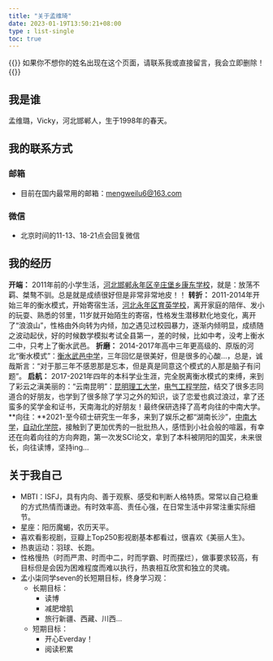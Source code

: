 ```yaml
---
title: "关于孟维琦"
date: 2023-01-19T13:50:21+08:00
type : list-single
toc: true
---
```


{{<block class="reminder">}}
如果你不想你的姓名出现在这个页面，请联系我或直接留言，我会立即删除！
{{<end>}}

## 我是谁

孟维璐，Vicky，河北邯郸人，生于1998年的春天。

## 我的联系方式
### 邮箱

- 目前在国内最常用的邮箱：mengweilu6@163.com

### 微信

- 北京时间的11-13、18-21点会回复微信

## 我的经历

**开端：** 2011年前的小学生活，[河北邯郸永年区辛庄堡乡康东学校](https://zh.wikipedia.org/zh-tw/%E6%B0%B8%E5%B9%B4%E5%8C%BA)，就是：放荡不羁、桀骜不驯。总是就是成绩很好但是非常非常地皮！！
**转折：** 2011-2014年开始三年的衡水模式，开始寄宿生活，[河北永年区育英学校](https://baike.baidu.com/item/%E6%B2%B3%E5%8C%97%E7%9C%81%E6%B0%B8%E5%B9%B4%E5%8E%BF%E8%82%B2%E8%8B%B1%E5%AD%A6%E6%A0%A1/23453512)，离开家庭的陪伴、发小的玩耍、熟悉的邻里，11岁就开始陌生的寄宿，性格发生潜移默化地变化，离开了“浪浪山”，性格由外向转为内倾，加之遇见过校园暴力，逐渐内倾明显，成绩随之波动起伏，好的时候数学模拟考试全县第一，差的时候，比如中考，没考上衡水二中，只考上了衡水武邑。
**折磨：** 2014-2017年高中三年更高级的、原版的河北“衡水模式”：[衡水武邑中学](http://www.hbwyzx.cn/default.aspx)，三年回忆是很美好，但是很多的心酸...，总是，诚哉斯言：“对于那三年不感恩那是忘本，但是真是同意这个模式的人那是脑子有问题”。
**启航：** 2017-2021年四年的本科学业生涯，完全脱离衡水模式的束缚，来到了彩云之滇美丽的：“云南昆明”：[昆明理工大学](https://www.kmust.edu.cn/)，[电气工程学院](https://pwee.kmust.edu.cn/)，结交了很多志同道合的好朋友，也学到了很多除了学习之外的知识，谈了恋爱也疯过浪过，拿了还蛮多的奖学金和证书，天南海北的好朋友！最终保研选择了高考向往的中南大学。
**向往：**2021-至今硕士研究生一年多，来到了娱乐之都“湖南长沙”，[中南大学](https://www.csu.edu.cn/)，[自动化学院](https://soa.csu.edu.cn/)，接触到了更加优秀的一批批热人，感悟到小社会般的喧嚣，有幸还在向着向往的方向奔跑，第一次发SCI论文，拿到了本科被阴阳的国奖，未来很长，向往读博，坚持ing... 



## 关于我自己

- MBTI：ISFJ，具有内向、善于观察、感受和判断人格特质。常常以自己稳重的方式热情而谦逊。有时效率高、责任心强，在日常生活中非常注重实际细节。
- 星座：阳历魔蝎，农历天平。
- 喜欢看影视剧，豆瓣上Top250影视剧基本都看过，很喜欢《美丽人生》。
- 热衷运动：羽球、长跑。
- 性格慢热（时而严肃、时而中二，时而学霸、时而摆烂），做事要求较高，有目标但是会因为困难程度而难以执行，热衷相互欣赏和独立的灵魂。
- 孟小柒同学seven的长短期目标，终身学习观：
  - 长期目标：
    - 读博
    - 减肥增肌
    - 旅行新疆、西藏、川西...
  - 短期目标：
    - 开心Everday！
    - 阅读积累









